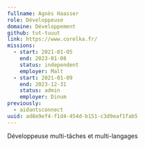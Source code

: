 ```yaml
---
fullname: Agnès Haasser
role: Développeuse
domaine: Développement
github: tut-tuuut
link: https://www.corelka.fr/
missions:
  - start: 2021-01-05
    end: 2023-01-08
    status: independent
    employer: Malt
  - start: 2021-01-09
    end: 2023-12-31
    status: admin
    employer: Dinum
previously:
  - aidantsconnect
uuid: ad8e9ef4-f1d4-454d-b151-c3d9eaf1fab5
---
```

Développeuse multi-tâches et multi-langages